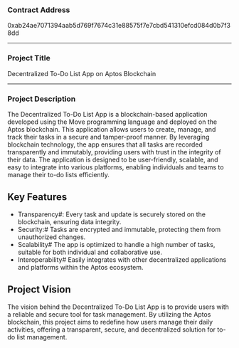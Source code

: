 ### Contract Address
0xab24ae7071394aab5d769f7674c31e88575f7e7cbd541310efcd084d0b7f38dd

---

### Project Title
Decentralized To-Do List App on Aptos Blockchain

---

### Project Description
The Decentralized To-Do List App is a blockchain-based application developed using the Move programming language and deployed on the Aptos blockchain. This application allows users to create, manage, and track their tasks in a secure and tamper-proof manner. By leveraging blockchain technology, the app ensures that all tasks are recorded transparently and immutably, providing users with trust in the integrity of their data. The application is designed to be user-friendly, scalable, and easy to integrate into various platforms, enabling individuals and teams to manage their to-do lists efficiently.

## Key Features
-  Transparency#: Every task and update is securely stored on the blockchain, ensuring data integrity.
-  Security:# Tasks are encrypted and immutable, protecting them from unauthorized changes.
-  Scalability# The app is optimized to handle a high number of tasks, suitable for both individual and collaborative use.
-  Interoperability# Easily integrates with other decentralized applications and platforms within the Aptos ecosystem.

## Project Vision
The vision behind the Decentralized To-Do List App is to provide users with a reliable and secure tool for task management. By utilizing the Aptos blockchain, this project aims to redefine how users manage their daily activities, offering a transparent, secure, and decentralized solution for to-do list management.

